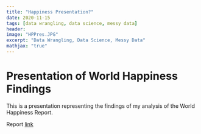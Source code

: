 ```yaml
---
title: "Happiness Presentation?"
date: 2020-11-15
tags: [data wrangling, data science, messy data]
header:
image: "HPPres.JPG"
excerpt: "Data Wrangling, Data Science, Messy Data"
mathjax: "true"
---
```


# Presentation of World Happiness Findings

This is a presentation representing the findings of my analysis of the World Happiness Report.

Report [link](https://github.com/cbradway72/cbradway72.github.io/blob/master/Happiest%20Place%20on%20Earth%20Paper.pdf)



